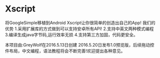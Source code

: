 # Xscript
将GoogleSimple移植到Android
Xscript让你很简单的创造出自己的App!
我们的优势
1.采用扩展库的方式做到可以支持安卓所有API!
2.支持中英文两种模式编程
3.编译生成java字节码,运行效率无损
4.支持第三方加固，代码更安全。

本项目由:GreyWolf在2016.5.13日创建
2016.5.20日发布1.0预览版，后续拖动控件布局，中文编程，语法教程将会不断完善!欢迎提出各种意见。

